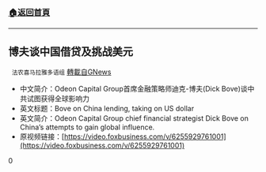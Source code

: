 ###  [:house:返回首頁](https://github.com/ourhimalayas/txt)
---

## 博夫谈中国借贷及挑战美元
` 法农喜马拉雅多语组` [轉載自GNews](https://gnews.org/zh-hans/1288301/)

- 中文简介：Odeon Capital Group首席金融策略师迪克-博夫(Dick Bove)谈中共试图获得全球影响力
- 英文标题：Bove on China lending, taking on US dollar
- 英文简介：Odeon Capital Group chief financial strategist Dick Bove on China’s attempts to gain global influence.
- 原视频链接：[https://video.foxbusiness.com/v/6255929761001](https://video.foxbusiness.com/v/6255929761001)




0
